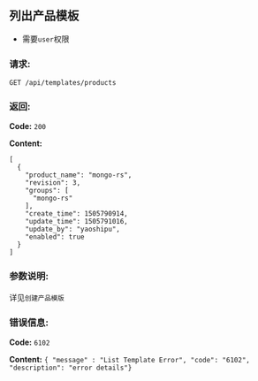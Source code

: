 ## 列出产品模板


- 需要`user`权限

### 请求:

    GET /api/templates/products

### 返回:

**Code:** `200`

**Content:**

```
[
  {
    "product_name": "mongo-rs",
    "revision": 3,
    "groups": [
      "mongo-rs"
    ],
    "create_time": 1505790914,
    "update_time": 1505791016,
    "update_by": "yaoshipu",
    "enabled": true
  }
]
```	
### 参数说明:

详见`创建产品模版`

### 错误信息:

**Code:** `6102`

**Content:** `{ "message" : "List Template Error", "code": "6102", "description": "error details"}`
